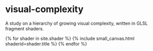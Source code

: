 # visual-complexity

A study on a hierarchy of growing visual complexity, written in GLSL fragment shaders.

{% for shader in site.shader %}
{% include small_canvas.html shaderid=shader.title %}
{% endfor %}
